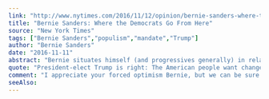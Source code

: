 ```yaml
---
link: "http://www.nytimes.com/2016/11/12/opinion/bernie-sanders-where-the-democrats-go-from-here.html?smprod=nytcore-iphone&smid=nytcore-iphone-share"
title: "Bernie Sanders: Where the Democrats Go From Here"
source: "New York Times"
tags: ["Bernie Sanders","populism","mandate","Trump"]
author: "Bernie Sanders"
date: "2016-11-11"
abstract: "Bernie situates himself (and progressives generally) in relation to a Trump presidency, arguing that Trump's election is a mandate to protect the interests of the working class. Insofar as Trump implements policies in support of this mandate, Bernie promises to support him. Insofar as he uses his power to harm the underclass, Bernie will fight him."
quote: "President-elect Trump is right: The American people want change. But what kind of change will he be offering them? Will he have the courage to stand up to the most powerful people in this country who are responsible for the economic pain that so many working families feel, or will he turn the anger of the majority against minorities, immigrants, the poor and the helpless?"
comment: "I appreciate your forced optimism Bernie, but we can be sure he won't actually do any of that. He has already proposed the CEO of Stanley Morgan as Secretary of Treasury. It remains business as usual.” [link to appointments page re: the CEO of Stanley Morgan] -Chase"
seeAlso:
---
```

